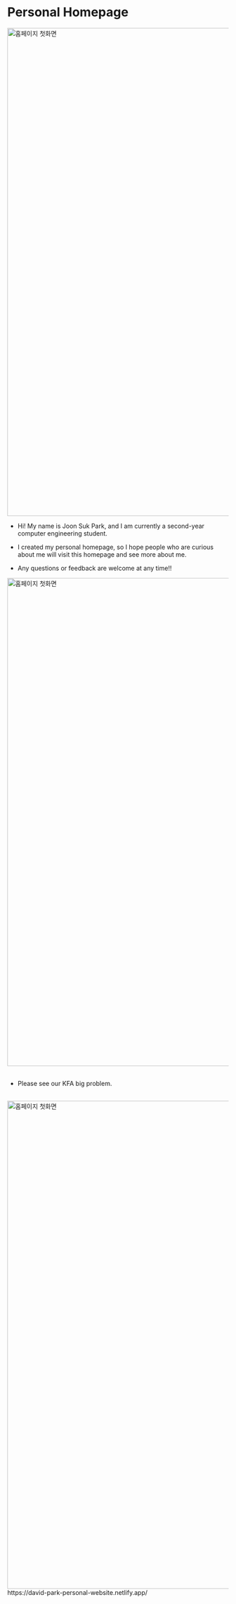 # Personal Homepage

<img width="1111" alt="홈페이지 첫화면" src="https://github.com/ProgrammerDavid1/Personal-Homepage/assets/161571242/f3060f30-682e-40a8-a40b-6036ded00593">

- Hi! My name is Joon Suk Park, and I am currently a second-year computer engineering student.

- I created my personal homepage, so I hope people who are curious about me will visit this homepage and see more about me.

- Any questions or feedback are welcome at any time!!


<img width="1111" alt="홈페이지 첫화면" src= "https://github.com/ProgrammerDavid1/Personal-Homepage/assets/161571242/95ae1af7-8bf1-4ac0-93be-277f6bcc7d6e">
<br><br>

- Please see our KFA big problem.
<br>


<img width="1111" alt="홈페이지 첫화면" src= "https://github.com/ProgrammerDavid1/Personal-Homepage/assets/161571242/bf2252a6-f527-4c35-a278-abe3b00f5d49">

<br>
https://david-park-personal-website.netlify.app/
